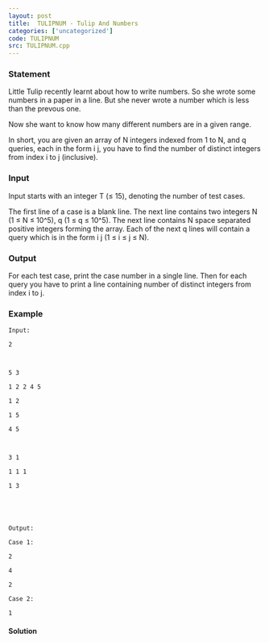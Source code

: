 ```yaml
---
layout: post
title:  TULIPNUM - Tulip And Numbers
categories: ['uncategorized']
code: TULIPNUM
src: TULIPNUM.cpp
---
```


### **Statement**

Little Tulip recently learnt about how to write numbers. So she wrote some
numbers in a paper in a line. But she never wrote a number which is less than
the prevous one.

Now she want to know how many different numbers are in a given range.

In short, you are given an array of N integers indexed from 1 to N, and q
queries, each in the form i j, you have to find the number of distinct
integers from index i to j (inclusive).

### Input

Input starts with an integer T (≤ 15), denoting the number of test cases.

The first line of a case is a blank line. The next line contains two integers
N (1 ≤ N ≤ 10^5), q (1 ≤ q ≤ 10^5). The next line contains N space separated
positive integers forming the array. Each of the next q lines will contain a
query which is in the form i j (1 ≤ i ≤ j ≤ N).

### Output

For each test case, print the case number in a single line. Then for each
query you have to print a line containing number of distinct integers from
index i to j.

### Example

    
    
    Input:
    2
    
    5 3
    1 2 2 4 5
    1 2
    1 5
    4 5
    
    3 1
    1 1 1
    1 3
    
    
    Output:
    Case 1:
    2
    4
    2
    Case 2:
    1



#### **Solution**



